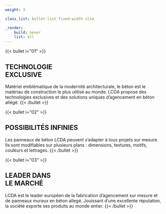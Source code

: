 ```yaml
---
weight: 3

class_list: bullet-list fixed-width slim

_render:
    build: never
    list: all
---
```


{{< bullet i="01" >}}
## TECHNOLOGIE<br>EXCLUSIVE

Matériel emblématique de la modernité architecturale, le béton est le matériau de construction le plus utilisé au monde. LCDA propose des technologies exclusives et des solutions uniques d’agencement en béton allégé.
{{< /bullet >}}

{{< bullet i="02" >}}
## POSSIBILITÉS INFINIES

Les panneaux de béton LCDA peuvent s’adapter à tous projets sur mesure. Ils sont modifiables sur plusieurs plans : dimensions, textures, motifs, couleurs et lettrages.
{{< /bullet >}}

{{< bullet i="03" >}}
## LEADER DANS<br>LE MARCHÉ

LCDA est le leader européen de la fabrication d’agencement sur mesure et de panneaux muraux en béton allegé. Jouissant d’une excellente réputation, la société exporte ses produits au monde entier.
{{< /bullet >}}
